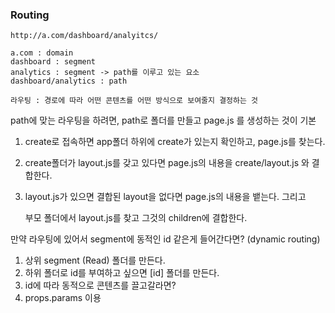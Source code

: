 ### Routing

`http://a.com/dashboard/analyitcs/`

```
a.com : domain
dashboard : segment
analytics : segment -> path를 이루고 있는 요소
dashboard/analytics : path

라우팅 : 경로에 따라 어떤 콘텐츠를 어떤 방식으로 보여줄지 결정하는 것
```

path에 맞는 라우팅을 하려면, path로 폴더를 만들고 page.js 를 생성하는 것이 기본

1. create로 접속하면 app폴더 하위에 create가 있는지 확인하고, page.js를 찾는다.
2. create폴더가 layout.js를 갖고 있다면 page.js의 내용을 create/layout.js 와 결합한다.
3. layout.js가 있으면 결합된 layout을 없다면 page.js의 내용을 뱉는다. 그리고

   부모 폴더에서 layout.js를 찾고 그것의 children에 결합한다.

만약 라우팅에 있어서 segment에 동적인 id 같은게 들어간다면? (dynamic routing)

1. 상위 segment (Read) 폴더를 만든다.
2. 하위 폴더로 id를 부여하고 싶으면 [id] 폴더를 만든다.
3. id에 따라 동적으로 콘텐츠를 끌고갈라면?
4. props.params 이용
